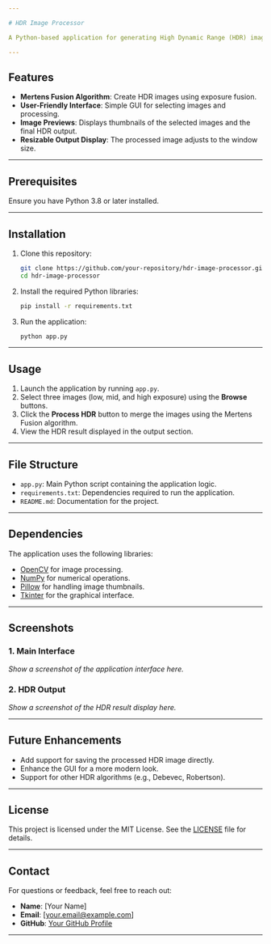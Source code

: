 ```yaml
---

# HDR Image Processor

A Python-based application for generating High Dynamic Range (HDR) images using the **Mertens Fusion** algorithm. This tool allows users to merge three images with different exposures (low, mid, and high) into a single HDR image. The application features a graphical user interface (GUI) built with Tkinter for ease of use.

---
```


## Features

- **Mertens Fusion Algorithm**: Create HDR images using exposure fusion.
- **User-Friendly Interface**: Simple GUI for selecting images and processing.
- **Image Previews**: Displays thumbnails of the selected images and the final HDR output.
- **Resizable Output Display**: The processed image adjusts to the window size.

---

## Prerequisites

Ensure you have Python 3.8 or later installed. 

---

## Installation

1. Clone this repository:
   ```bash
   git clone https://github.com/your-repository/hdr-image-processor.git
   cd hdr-image-processor
   ```

2. Install the required Python libraries:
   ```bash
   pip install -r requirements.txt
   ```

3. Run the application:
   ```bash
   python app.py
   ```

---

## Usage

1. Launch the application by running `app.py`.
2. Select three images (low, mid, and high exposure) using the **Browse** buttons.
3. Click the **Process HDR** button to merge the images using the Mertens Fusion algorithm.
4. View the HDR result displayed in the output section.

---

## File Structure

- `app.py`: Main Python script containing the application logic.
- `requirements.txt`: Dependencies required to run the application.
- `README.md`: Documentation for the project.

---

## Dependencies

The application uses the following libraries:

- [OpenCV](https://opencv.org/) for image processing.
- [NumPy](https://numpy.org/) for numerical operations.
- [Pillow](https://python-pillow.org/) for handling image thumbnails.
- [Tkinter](https://wiki.python.org/moin/TkInter) for the graphical interface.

---

## Screenshots

### 1. Main Interface
*Show a screenshot of the application interface here.*

### 2. HDR Output
*Show a screenshot of the HDR result display here.*

---

## Future Enhancements

- Add support for saving the processed HDR image directly.
- Enhance the GUI for a more modern look.
- Support for other HDR algorithms (e.g., Debevec, Robertson).

---

## License

This project is licensed under the MIT License. See the [LICENSE](LICENSE) file for details.

---

## Contact

For questions or feedback, feel free to reach out:

- **Name**: [Your Name]
- **Email**: [your.email@example.com]
- **GitHub**: [Your GitHub Profile](https://github.com/your-profile)

--- 

